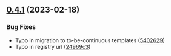 ## [0.4.1](https://gitlab.com/Deltamir/ansible-hashistack/compare/0.4.0...0.4.1) (2023-02-18)


### Bug Fixes

* Typo in migration to to-be-continuous templates ([5402629](https://gitlab.com/Deltamir/ansible-hashistack/commit/540262991d39a62eeaa7416766f880226584dd9a))
* Typo in registry url ([24969c3](https://gitlab.com/Deltamir/ansible-hashistack/commit/24969c3ce210fd149cc10097881a30ea8ed47304))

